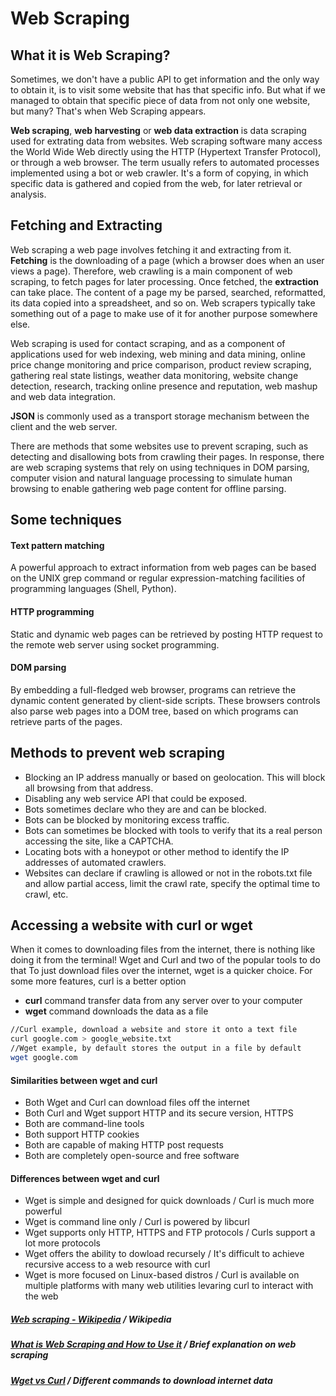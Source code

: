 # Web Scraping

## What it is Web Scraping?

Sometimes, we don't have a public API to get information and the only way to obtain it, is to visit some website that has that specific info.
But what if we managed to obtain that specific piece of data from not only one website, but many? That's when Web Scraping appears.

**Web scraping**, **web harvesting** or **web data extraction** is data scraping used for extrating data from websites.
Web scraping software many access the World Wide Web directly using the HTTP (Hypertext Transfer Protocol), or through a web browser. The term usually refers to automated processes implemented using a bot or web crawler. It's a form of copying, in which specific data is gathered and copied from the web, for later retrieval or analysis.



## Fetching and Extracting

Web scraping a web page involves fetching it and extracting from it. **Fetching** is the downloading of a page (which a browser does when an user views a page). Therefore, web crawling is a main component of web scraping, to fetch pages for later processing. Once fetched, the **extraction** can take place. The content of a page my be parsed, searched, reformatted, its data copied into a spreadsheet, and so on. Web scrapers typically take something out of a page to make use of it for another purpose somewhere else.

Web scraping is used for contact scraping, and as a component of applications used for web indexing, web mining and data mining, online price change monitoring and price comparison, product review scraping, gathering real state listings, weather data monitoring, website change detection, research, tracking online presence and reputation, web mashup and web data integration.

**JSON** is commonly used as a transport storage mechanism between the client and the web server.

There are methods that some websites use to prevent scraping, such as detecting and disallowing bots from crawling their pages. In response, there are web scraping systems that rely on using techniques in DOM parsing, computer vision and natural language processing to simulate human browsing to enable gathering web page content for offline parsing.



## Some techniques

#### Text pattern matching
A powerful approach to extract information from web pages can be based on the UNIX grep command or regular expression-matching facilities of programming languages (Shell, Python).


#### HTTP programming
Static and dynamic web pages can be retrieved by posting HTTP request to the remote web server using socket programming.


#### DOM parsing
By embedding a full-fledged web browser, programs can retrieve the dynamic content generated by client-side scripts. These browsers controls also parse web pages into a DOM tree, based on which programs can retrieve parts of the pages.



## Methods to prevent web scraping

- Blocking an IP address manually or based on geolocation. This will block all browsing from that address.
- Disabling any web service API that could be exposed.
- Bots sometimes declare who they are and can be blocked.
- Bots can be blocked by monitoring excess traffic.
- Bots can sometimes be blocked with tools to verify that its a real person accessing the site, like a CAPTCHA.
- Locating bots with a honeypot or other method to identify the IP addresses of automated crawlers.
- Websites can declare if crawling is allowed or not in the robots.txt file and allow partial access, limit the crawl rate, specify the optimal time to crawl, etc.



## Accessing a website with curl or wget
When it comes to downloading files from the internet, there is nothing like doing it from the terminal!
Wget and Curl and two of the popular tools to do that
To just download files over the internet, wget is a quicker choice. For some more features, curl is a better option

- **curl** command transfer data from any server over to your computer
- **wget** command downloads the data as a file

```sh
//Curl example, download a website and store it onto a text file
curl google.com > google_website.txt
//Wget example, by default stores the output in a file by default
wget google.com
```

#### Similarities between wget and curl
- Both Wget and Curl can download files off the internet
- Both Curl and Wget support HTTP and its secure version, HTTPS
- Both are command-line tools
- Both support HTTP cookies
- Both are capable of making HTTP post requests
- Both are completely open-source and free software

#### Differences between wget and curl
- Wget is simple and designed for quick downloads / Curl is much more powerful
- Wget is command line only / Curl is powered by libcurl
- Wget supports only HTTP, HTTPS and FTP protocols / Curls support a lot more protocols
- Wget offers the ability to dowload recursely / It's difficult to achieve recursive access to a web resource with curl
- Wget is more focused on Linux-based distros / Curl is available on multiple platforms with many web utilities levaring curl to interact with the web



##### [Web scraping - Wikipedia](https://en.wikipedia.org/wiki/Web_scraping) / Wikipedia
##### [What is Web Scraping and How to Use it](https://www.geeksforgeeks.org/what-is-web-scraping-and-how-to-use-it/) / Brief explanation on web scraping
##### [Wget vs Curl](https://www.linuxfordevices.com/tutorials/linux/wget-vs-curl#Conclusion) / Different commands to download internet data
